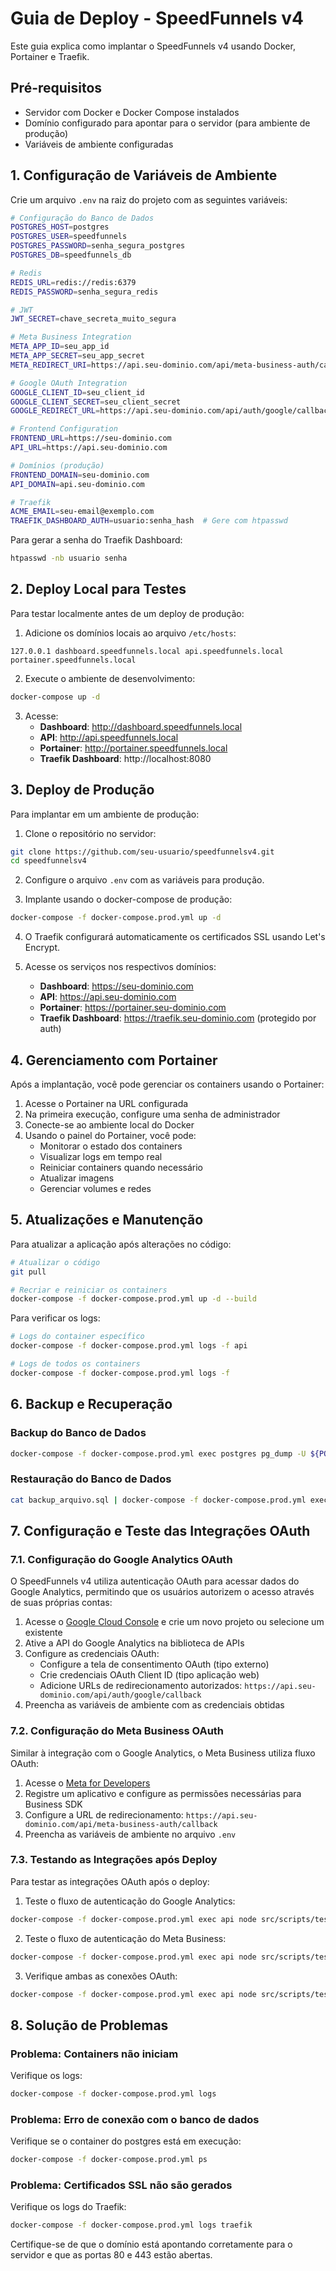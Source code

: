 # Guia de Deploy - SpeedFunnels v4

Este guia explica como implantar o SpeedFunnels v4 usando Docker, Portainer e Traefik.

## Pré-requisitos

- Servidor com Docker e Docker Compose instalados
- Domínio configurado para apontar para o servidor (para ambiente de produção)
- Variáveis de ambiente configuradas

## 1. Configuração de Variáveis de Ambiente

Crie um arquivo `.env` na raiz do projeto com as seguintes variáveis:

```bash
# Configuração do Banco de Dados
POSTGRES_HOST=postgres
POSTGRES_USER=speedfunnels
POSTGRES_PASSWORD=senha_segura_postgres
POSTGRES_DB=speedfunnels_db

# Redis
REDIS_URL=redis://redis:6379
REDIS_PASSWORD=senha_segura_redis

# JWT
JWT_SECRET=chave_secreta_muito_segura

# Meta Business Integration
META_APP_ID=seu_app_id
META_APP_SECRET=seu_app_secret
META_REDIRECT_URI=https://api.seu-dominio.com/api/meta-business-auth/callback

# Google OAuth Integration
GOOGLE_CLIENT_ID=seu_client_id
GOOGLE_CLIENT_SECRET=seu_client_secret
GOOGLE_REDIRECT_URL=https://api.seu-dominio.com/api/auth/google/callback

# Frontend Configuration
FRONTEND_URL=https://seu-dominio.com
API_URL=https://api.seu-dominio.com

# Domínios (produção)
FRONTEND_DOMAIN=seu-dominio.com
API_DOMAIN=api.seu-dominio.com

# Traefik
ACME_EMAIL=seu-email@exemplo.com
TRAEFIK_DASHBOARD_AUTH=usuario:senha_hash  # Gere com htpasswd
```

Para gerar a senha do Traefik Dashboard:
```bash
htpasswd -nb usuario senha
```

## 2. Deploy Local para Testes

Para testar localmente antes de um deploy de produção:

1. Adicione os domínios locais ao arquivo `/etc/hosts`:

```
127.0.0.1 dashboard.speedfunnels.local api.speedfunnels.local portainer.speedfunnels.local
```

2. Execute o ambiente de desenvolvimento:

```bash
docker-compose up -d
```

3. Acesse:
   - **Dashboard**: http://dashboard.speedfunnels.local
   - **API**: http://api.speedfunnels.local
   - **Portainer**: http://portainer.speedfunnels.local
   - **Traefik Dashboard**: http://localhost:8080

## 3. Deploy de Produção

Para implantar em um ambiente de produção:

1. Clone o repositório no servidor:

```bash
git clone https://github.com/seu-usuario/speedfunnelsv4.git
cd speedfunnelsv4
```

2. Configure o arquivo `.env` com as variáveis para produção.

3. Implante usando o docker-compose de produção:

```bash
docker-compose -f docker-compose.prod.yml up -d
```

4. O Traefik configurará automaticamente os certificados SSL usando Let's Encrypt.

5. Acesse os serviços nos respectivos domínios:
   - **Dashboard**: https://seu-dominio.com
   - **API**: https://api.seu-dominio.com
   - **Portainer**: https://portainer.seu-dominio.com
   - **Traefik Dashboard**: https://traefik.seu-dominio.com (protegido por auth)

## 4. Gerenciamento com Portainer

Após a implantação, você pode gerenciar os containers usando o Portainer:

1. Acesse o Portainer na URL configurada
2. Na primeira execução, configure uma senha de administrador
3. Conecte-se ao ambiente local do Docker
4. Usando o painel do Portainer, você pode:
   - Monitorar o estado dos containers
   - Visualizar logs em tempo real
   - Reiniciar containers quando necessário
   - Atualizar imagens
   - Gerenciar volumes e redes

## 5. Atualizações e Manutenção

Para atualizar a aplicação após alterações no código:

```bash
# Atualizar o código
git pull

# Recriar e reiniciar os containers
docker-compose -f docker-compose.prod.yml up -d --build
```

Para verificar os logs:

```bash
# Logs do container específico
docker-compose -f docker-compose.prod.yml logs -f api

# Logs de todos os containers
docker-compose -f docker-compose.prod.yml logs -f
```

## 6. Backup e Recuperação

### Backup do Banco de Dados

```bash
docker-compose -f docker-compose.prod.yml exec postgres pg_dump -U ${POSTGRES_USER} ${POSTGRES_DB} > backup_$(date +%Y%m%d).sql
```

### Restauração do Banco de Dados

```bash
cat backup_arquivo.sql | docker-compose -f docker-compose.prod.yml exec -T postgres psql -U ${POSTGRES_USER} ${POSTGRES_DB}
```

## 7. Configuração e Teste das Integrações OAuth

### 7.1. Configuração do Google Analytics OAuth

O SpeedFunnels v4 utiliza autenticação OAuth para acessar dados do Google Analytics, permitindo que os usuários autorizem o acesso através de suas próprias contas:

1. Acesse o [Google Cloud Console](https://console.cloud.google.com/) e crie um novo projeto ou selecione um existente
2. Ative a API do Google Analytics na biblioteca de APIs
3. Configure as credenciais OAuth:
   - Configure a tela de consentimento OAuth (tipo externo)
   - Crie credenciais OAuth Client ID (tipo aplicação web)
   - Adicione URLs de redirecionamento autorizados: `https://api.seu-dominio.com/api/auth/google/callback`
4. Preencha as variáveis de ambiente com as credenciais obtidas

### 7.2. Configuração do Meta Business OAuth

Similar à integração com o Google Analytics, o Meta Business utiliza fluxo OAuth:

1. Acesse o [Meta for Developers](https://developers.facebook.com/)
2. Registre um aplicativo e configure as permissões necessárias para Business SDK
3. Configure a URL de redirecionamento: `https://api.seu-dominio.com/api/meta-business-auth/callback`
4. Preencha as variáveis de ambiente no arquivo `.env`

### 7.3. Testando as Integrações após Deploy

Para testar as integrações OAuth após o deploy:

1. Teste o fluxo de autenticação do Google Analytics:
```bash
docker-compose -f docker-compose.prod.yml exec api node src/scripts/test-google-oauth.js
```

2. Teste o fluxo de autenticação do Meta Business:
```bash
docker-compose -f docker-compose.prod.yml exec api node src/scripts/test-meta-oauth.js
```

3. Verifique ambas as conexões OAuth:
```bash
docker-compose -f docker-compose.prod.yml exec api node src/scripts/test-oauth-connections.js
```

## 8. Solução de Problemas

### Problema: Containers não iniciam

Verifique os logs:
```bash
docker-compose -f docker-compose.prod.yml logs
```

### Problema: Erro de conexão com o banco de dados

Verifique se o container do postgres está em execução:
```bash
docker-compose -f docker-compose.prod.yml ps
```

### Problema: Certificados SSL não são gerados

Verifique os logs do Traefik:
```bash
docker-compose -f docker-compose.prod.yml logs traefik
```
Certifique-se de que o domínio está apontando corretamente para o servidor e que as portas 80 e 443 estão abertas.
